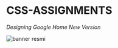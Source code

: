 # CSS-ASSIGNMENTS
*Designing Google Home New Version*

![banner resmi](https://github.com/resithansonsuz/Patika-Education-Tasks/blob/main/Patika-Education-Tasks/CSS/Css-odev3-Google-Yeni-S%C3%BCr%C3%BCm/Ekran.png)
